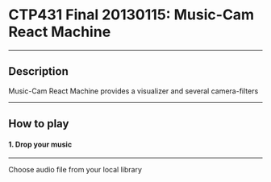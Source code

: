 CTP431 Final 20130115: Music-Cam React Machine
==============================================


---------------------


Description
-----------
Music-Cam React Machine provides a visualizer and several camera-filters


---------------------


How to play
-----------
#### 1. Drop your music
***
Choose audio file from your local library